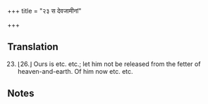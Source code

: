 +++
title = "२३ स देवजामीनां"

+++
## Translation
23. ⌊26.⌋ Ours is etc. etc.; let him not be released from the fetter of  
heaven-and-earth. Of him now etc. etc.

## Notes


